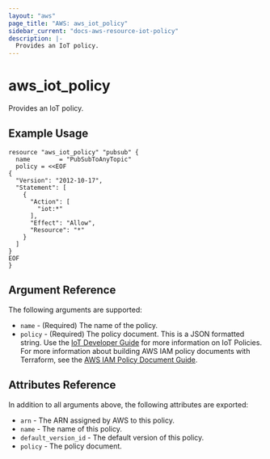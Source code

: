 ```yaml
---
layout: "aws"
page_title: "AWS: aws_iot_policy"
sidebar_current: "docs-aws-resource-iot-policy"
description: |-
  Provides an IoT policy.
---
```


# aws_iot_policy

Provides an IoT policy.

## Example Usage

```hcl
resource "aws_iot_policy" "pubsub" {
  name        = "PubSubToAnyTopic"
  policy = <<EOF
{
  "Version": "2012-10-17",
  "Statement": [
    {
      "Action": [
        "iot:*"
      ],
      "Effect": "Allow",
      "Resource": "*"
    }
  ]
}
EOF
}
```

## Argument Reference

The following arguments are supported:

* `name` - (Required) The name of the policy.
* `policy` - (Required) The policy document. This is a JSON formatted string. Use the [IoT Developer Guide](http://docs.aws.amazon.com/iot/latest/developerguide/iot-policies.html) for more information on IoT Policies. For more information about building AWS IAM policy documents with Terraform, see the [AWS IAM Policy Document Guide](/docs/providers/aws/guides/iam-policy-documents.html).

## Attributes Reference

In addition to all arguments above, the following attributes are exported:

* `arn` - The ARN assigned by AWS to this policy.
* `name` - The name of this policy.
* `default_version_id` - The default version of this policy.
* `policy` - The policy document.
